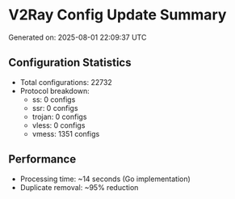 # V2Ray Config Update Summary
Generated on: 2025-08-01 22:09:37 UTC

## Configuration Statistics
- Total configurations: 22732
- Protocol breakdown:
  - ss: 0 configs
  - ssr: 0 configs
  - trojan: 0 configs
  - vless: 0 configs
  - vmess: 1351 configs

## Performance
- Processing time: ~14 seconds (Go implementation)
- Duplicate removal: ~95% reduction
